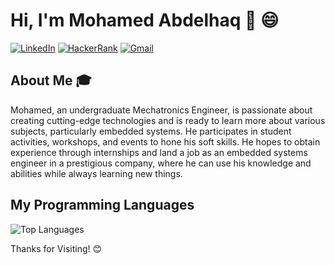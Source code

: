 # Hi, I'm Mohamed Abdelhaq 👋 😄

[![LinkedIn](https://img.shields.io/badge/LinkedIn-blue?style=for-the-badge&logo=linkedin)]([https://www.linkedin.com/in/your-profile](https://linkedin.com/in/mohamed-abdelhaq))
[![HackerRank](https://img.shields.io/badge/Hackerrank-brightgreen?style=for-the-badge&logo=hackerrank)]([https://www.hackerrank.com/your-profile](https://www.hackerrank.com/profile/mohamed_abdelh15))
[![Gmail](https://img.shields.io/badge/Gmail-red?style=for-the-badge&logo=gmail)](mailto:mohamed.abdelhaq99@gmail.com)

## About Me 🎓

Mohamed, an undergraduate Mechatronics Engineer, is passionate about creating cutting-edge technologies and is ready to
learn more about various subjects, particularly embedded systems. He participates in student activities, workshops, and
events to hone his soft skills. He hopes to obtain experience through internships and land a job as an embedded systems
engineer in a prestigious company, where he can use his knowledge and abilities while always learning new things.

## My Programming Languages

![Top Languages](https://github-readme-stats.vercel.app/api/top-langs/?username=your-username&layout=compact)

Thanks for Visiting! 😊
